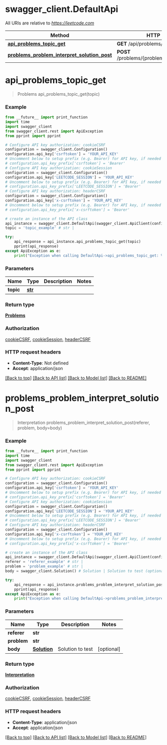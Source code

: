 # swagger_client.DefaultApi

All URIs are relative to *https://leetcode.com*

Method | HTTP request | Description
------------- | ------------- | -------------
[**api_problems_topic_get**](DefaultApi.md#api_problems_topic_get) | **GET** /api/problems/{topic}/ | 
[**problems_problem_interpret_solution_post**](DefaultApi.md#problems_problem_interpret_solution_post) | **POST** /problems/{problem}/interpret_solution/ | 

# **api_problems_topic_get**
> Problems api_problems_topic_get(topic)



### Example
```python
from __future__ import print_function
import time
import swagger_client
from swagger_client.rest import ApiException
from pprint import pprint

# Configure API key authorization: cookieCSRF
configuration = swagger_client.Configuration()
configuration.api_key['csrftoken'] = 'YOUR_API_KEY'
# Uncomment below to setup prefix (e.g. Bearer) for API key, if needed
# configuration.api_key_prefix['csrftoken'] = 'Bearer'
# Configure API key authorization: cookieSession
configuration = swagger_client.Configuration()
configuration.api_key['LEETCODE_SESSION'] = 'YOUR_API_KEY'
# Uncomment below to setup prefix (e.g. Bearer) for API key, if needed
# configuration.api_key_prefix['LEETCODE_SESSION'] = 'Bearer'
# Configure API key authorization: headerCSRF
configuration = swagger_client.Configuration()
configuration.api_key['x-csrftoken'] = 'YOUR_API_KEY'
# Uncomment below to setup prefix (e.g. Bearer) for API key, if needed
# configuration.api_key_prefix['x-csrftoken'] = 'Bearer'

# create an instance of the API class
api_instance = swagger_client.DefaultApi(swagger_client.ApiClient(configuration))
topic = 'topic_example' # str | 

try:
    api_response = api_instance.api_problems_topic_get(topic)
    pprint(api_response)
except ApiException as e:
    print("Exception when calling DefaultApi->api_problems_topic_get: %s\n" % e)
```

### Parameters

Name | Type | Description  | Notes
------------- | ------------- | ------------- | -------------
 **topic** | [**str**](.md)|  | 

### Return type

[**Problems**](Problems.md)

### Authorization

[cookieCSRF](../README.md#cookieCSRF), [cookieSession](../README.md#cookieSession), [headerCSRF](../README.md#headerCSRF)

### HTTP request headers

 - **Content-Type**: Not defined
 - **Accept**: application/json

[[Back to top]](#) [[Back to API list]](../README.md#documentation-for-api-endpoints) [[Back to Model list]](../README.md#documentation-for-models) [[Back to README]](../README.md)

# **problems_problem_interpret_solution_post**
> Interpretation problems_problem_interpret_solution_post(referer, problem, body=body)



### Example
```python
from __future__ import print_function
import time
import swagger_client
from swagger_client.rest import ApiException
from pprint import pprint

# Configure API key authorization: cookieCSRF
configuration = swagger_client.Configuration()
configuration.api_key['csrftoken'] = 'YOUR_API_KEY'
# Uncomment below to setup prefix (e.g. Bearer) for API key, if needed
# configuration.api_key_prefix['csrftoken'] = 'Bearer'
# Configure API key authorization: cookieSession
configuration = swagger_client.Configuration()
configuration.api_key['LEETCODE_SESSION'] = 'YOUR_API_KEY'
# Uncomment below to setup prefix (e.g. Bearer) for API key, if needed
# configuration.api_key_prefix['LEETCODE_SESSION'] = 'Bearer'
# Configure API key authorization: headerCSRF
configuration = swagger_client.Configuration()
configuration.api_key['x-csrftoken'] = 'YOUR_API_KEY'
# Uncomment below to setup prefix (e.g. Bearer) for API key, if needed
# configuration.api_key_prefix['x-csrftoken'] = 'Bearer'

# create an instance of the API class
api_instance = swagger_client.DefaultApi(swagger_client.ApiClient(configuration))
referer = 'referer_example' # str | 
problem = 'problem_example' # str | 
body = swagger_client.Solution() # Solution | Solution to test (optional)

try:
    api_response = api_instance.problems_problem_interpret_solution_post(referer, problem, body=body)
    pprint(api_response)
except ApiException as e:
    print("Exception when calling DefaultApi->problems_problem_interpret_solution_post: %s\n" % e)
```

### Parameters

Name | Type | Description  | Notes
------------- | ------------- | ------------- | -------------
 **referer** | **str**|  | 
 **problem** | **str**|  | 
 **body** | [**Solution**](Solution.md)| Solution to test | [optional] 

### Return type

[**Interpretation**](Interpretation.md)

### Authorization

[cookieCSRF](../README.md#cookieCSRF), [cookieSession](../README.md#cookieSession), [headerCSRF](../README.md#headerCSRF)

### HTTP request headers

 - **Content-Type**: application/json
 - **Accept**: application/json

[[Back to top]](#) [[Back to API list]](../README.md#documentation-for-api-endpoints) [[Back to Model list]](../README.md#documentation-for-models) [[Back to README]](../README.md)

